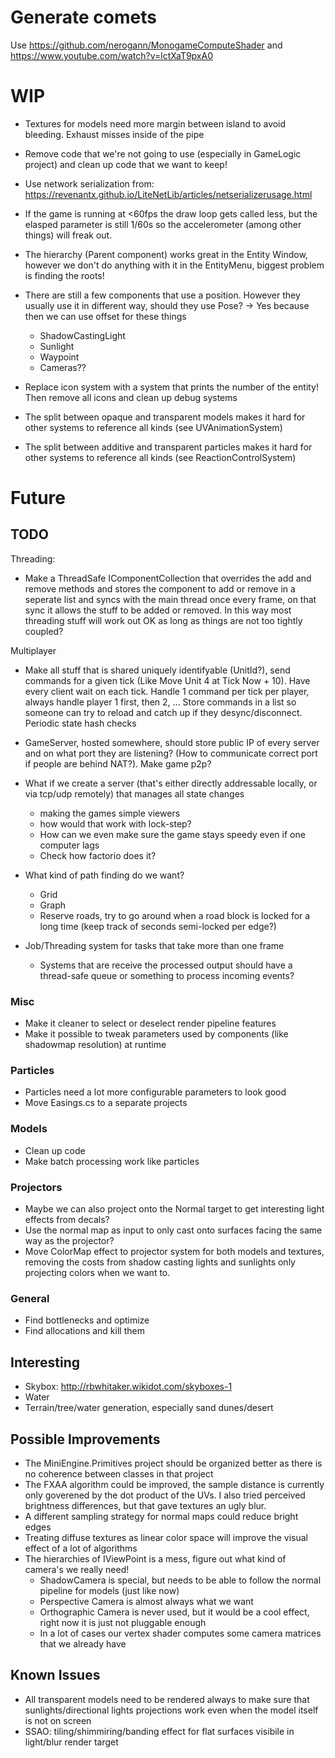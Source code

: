 # Generate comets
Use https://github.com/nerogann/MonogameComputeShader and https://www.youtube.com/watch?v=lctXaT9pxA0









# WIP
- Textures for models need more margin between island to avoid bleeding. Exhaust misses inside of the pipe
- Remove code that we're not going to use (especially in GameLogic project) and clean up code that we want to keep!

- Use network serialization from: https://revenantx.github.io/LiteNetLib/articles/netserializerusage.html
- If the game is running at <60fps the draw loop gets called less, but the elasped parameter is still 1/60s so the accelerometer (among other things) will freak out.
- The hierarchy (Parent component) works great in the Entity Window, however we don't do anything with it in the EntityMenu, biggest problem is finding the roots!

- There are still a few components that use a position. However they usually use it in different way, should they use Pose? -> Yes because then we can use offset for these things
    - ShadowCastingLight
    - Sunlight
    - Waypoint    
    - Cameras??
- Replace icon system with a system that prints the number of the entity! Then remove all icons and clean up debug systems
- The split between opaque and transparent models makes it hard for other systems to reference all kinds (see UVAnimationSystem)
- The split between additive and transparent particles makes it hard for other systems to reference all kinds (see ReactionControlSystem)

# Future
## TODO
Threading:
- Make a ThreadSafe IComponentCollection that overrides the add and remove methods and stores the component to add or remove in a seperate list and syncs with the main thread once every frame, on that sync it allows the stuff to be added or removed. In this way  most threading stuff will work out OK as long as things are not too tightly coupled?

Multiplayer
- Make all stuff that is shared uniquely identifyable (UnitId?), send commands for a given tick (Like Move Unit 4 at Tick Now + 10). 
Have every client wait on each tick. Handle 1 command per tick per player, always handle player 1 first, then 2, ... Store commands in a list
so someone can try to reload and catch up if they desync/disconnect. Periodic state hash checks

- GameServer, hosted somewhere, should store public IP of every server and on what port they are listening? (How to communicate correct port 
if people are behind NAT?). Make game p2p?

- What if we create a server (that's either directly addressable locally, or via tcp/udp remotely) that manages all state changes
    - making the games simple viewers
    - how would that work with lock-step?
    - How can we even make sure the game stays speedy even if one computer lags
    - Check how factorio does it?

- What kind of path finding do we want? 
    - Grid
    - Graph
    - Reserve roads, try to go around when a road block is locked for a long time (keep track of seconds semi-locked per edge?)

- Job/Threading system for tasks that take more than one frame
    - Systems that are receive the processed output should have a thread-safe queue or something to process incoming events?

### Misc
- Make it cleaner to select or deselect render pipeline features
- Make it possible to tweak parameters used by components (like shadowmap resolution) at runtime

### Particles
- Particles need a lot more configurable parameters to look good
- Move Easings.cs to a separate projects

### Models
- Clean up code
- Make batch processing work like particles

### Projectors
- Maybe we can also project onto the Normal target to get interesting light effects from decals?
- Use the normal map as input to only cast onto surfaces facing the same way as the projector?
- Move ColorMap effect to projector system for both models and textures, removing the costs from shadow casting lights and sunlights
  only projecting colors when we want to. 

### General
- Find bottlenecks and optimize
- Find allocations and kill them

## Interesting
- Skybox: http://rbwhitaker.wikidot.com/skyboxes-1
- Water
- Terrain/tree/water generation, especially sand dunes/desert

## Possible Improvements
- The MiniEngine.Primitives project should be organized better as there is no coherence between classes in that project
- The FXAA algorithm could be improved, the sample distance is currently only goverened by the dot product of the UVs. I also tried perceived brightness differences, but that gave textures an ugly blur.
- A different sampling strategy for normal maps could reduce bright edges
- Treating diffuse textures as linear color space will improve the visual effect of a lot of algorithms
- The hierarchies of IViewPoint is a mess, figure out what kind of camera's we really need! 
    - ShadowCamera is special, but needs to be able to follow the normal pipeline for models (just like now)
    - Perspective Camera is almost always what we want
    - Orthographic Camera is never used, but it would be a cool effect, right now it is just not pluggable enough
    - In a lot of cases our vertex shader computes some camera matrices that we already have

## Known Issues
- All transparent models need to be rendered always to make sure that sunlights/directional lights projections work even when the model itself is not on screen
- SSAO: tiling/shimmiring/banding effect for flat surfaces visibile in light/blur render target